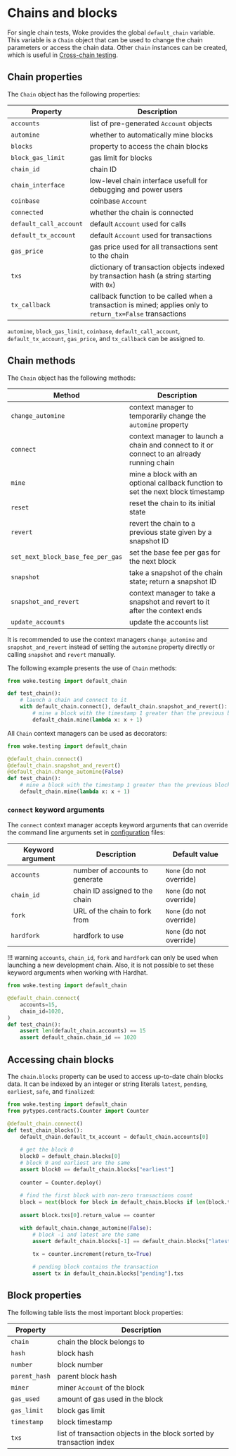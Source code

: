 # Chains and blocks

For single chain tests, Woke provides the global `default_chain` variable. This
variable is a `Chain` object that can be used to change the chain parameters
or access the chain data. Other `Chain` instances can be created, which is
useful in [Cross-chain testing](cross-chain-testing.md).

## Chain properties

The `Chain` object has the following properties:

| Property                            | Description                                                                                                |
|-------------------------------------|------------------------------------------------------------------------------------------------------------|
| `accounts`                          | list of pre-generated `Account` objects                                                                    |
| `automine`                          | whether to automatically mine blocks                                                                       |
| `blocks`                            | property to access the chain blocks                                                                        |
| `block_gas_limit`                   | gas limit for blocks                                                                                       |
| `chain_id`                          | chain ID                                                                                                   |
| `chain_interface`                   | low-level chain interface usefull for debugging and power users                                            |
| `coinbase`                          | coinbase `Account`                                                                                         |
| `connected`                         | whether the chain is connected                                                                             |
| <nobr>`default_call_account`</nobr> | default `Account` used for calls                                                                           |
| <nobr>`default_tx_account`</nobr>   | default `Account` used for transactions                                                                    |
| `gas_price`                         | gas price used for all transactions sent to the chain                                                      |
| `txs`                               | dictionary of transaction objects indexed by transaction hash (a string starting with `0x`)                |
| `tx_callback`                       | callback function to be called when a transaction is mined; applies only to `return_tx=False` transactions |

`automine`, `block_gas_limit`, `coinbase`, `default_call_account`, `default_tx_account`, `gas_price`, and `tx_callback` can be assigned to.

## Chain methods

The `Chain` object has the following methods:

| Method                                         | Description                                                                                |
|------------------------------------------------|--------------------------------------------------------------------------------------------|
| `change_automine`                              | context manager to temporarily change the `automine` property                              |
| `connect`                                      | context manager to launch a chain and connect to it or connect to an already running chain |
| `mine`                                         | mine a block with an optional callback function to set the next block timestamp            |
| `reset`                                        | reset the chain to its initial state                                                       |
| `revert`                                       | revert the chain to a previous state given by a snapshot ID                                |
| <nobr>`set_next_block_base_fee_per_gas`</nobr> | set the base fee per gas for the next block                                                |
| `snapshot`                                     | take a snapshot of the chain state; return a snapshot ID                                   |
| <nobr>`snapshot_and_revert`</nobr>             | context manager to take a snapshot and revert to it after the context ends                 |
| `update_accounts`                              | update the accounts list                                                                   |

It is recommended to use the context managers `change_automine` and `snapshot_and_revert` instead of setting the `automine` property directly or calling `snapshot` and `revert` manually.

The following example presents the use of `Chain` methods:

```python
from woke.testing import default_chain

def test_chain():
    # launch a chain and connect to it
    with default_chain.connect(), default_chain.snapshot_and_revert():
        # mine a block with the timestamp 1 greater than the previous block
        default_chain.mine(lambda x: x + 1)
```

All `Chain` context managers can be used as decorators:

```python
from woke.testing import default_chain

@default_chain.connect()
@default_chain.snapshot_and_revert()
@default_chain.change_automine(False)
def test_chain():
    # mine a block with the timestamp 1 greater than the previous block
    default_chain.mine(lambda x: x + 1)
```

### `connect` keyword arguments

The `connect` context manager accepts keyword arguments that can override the command line arguments set in [configuration](../configuration.md#testing-namespace) files:

| Keyword argument | Description                    | Default value            |
|------------------|--------------------------------|--------------------------|
| `accounts`       | number of accounts to generate | `None` (do not override) |
| `chain_id`       | chain ID assigned to the chain | `None` (do not override) |
| `fork`           | URL of the chain to fork from  | `None` (do not override) |
| `hardfork`       | hardfork to use                | `None` (do not override) |

!!! warning
    `accounts`, `chain_id`, `fork` and `hardfork` can only be used when launching a new development chain.
    Also, it is not possible to set these keyword arguments when working with Hardhat.

```python
from woke.testing import default_chain

@default_chain.connect(
    accounts=15,
    chain_id=1020,
)
def test_chain():
    assert len(default_chain.accounts) == 15
    assert default_chain.chain_id == 1020
```

## Accessing chain blocks

The `chain.blocks` property can be used to access up-to-date chain blocks data.
It can be indexed by an integer or string literals `latest`, `pending`, `earliest`, `safe`, and `finalized`:

```python
from woke.testing import default_chain
from pytypes.contracts.Counter import Counter

@default_chain.connect()
def test_chain_blocks():
    default_chain.default_tx_account = default_chain.accounts[0]
    
    # get the block 0
    block0 = default_chain.blocks[0]
    # block 0 and earliest are the same
    assert block0 == default_chain.blocks["earliest"]
    
    counter = Counter.deploy()
    
    # find the first block with non-zero transactions count
    block = next(block for block in default_chain.blocks if len(block.txs) > 0)
    
    assert block.txs[0].return_value == counter

    with default_chain.change_automine(False):
        # block -1 and latest are the same
        assert default_chain.blocks[-1] == default_chain.blocks["latest"]

        tx = counter.increment(return_tx=True)
        
        # pending block contains the transaction
        assert tx in default_chain.blocks["pending"].txs
```

## Block properties

The following table lists the most important block properties:

| Property      | Description                                                          |
|---------------|----------------------------------------------------------------------|
| `chain`       | chain the block belongs to                                           |
| `hash`        | block hash                                                           |
| `number`      | block number                                                         |
| `parent_hash` | parent block hash                                                    |
| `miner`       | miner `Account` of the block                                         |
| `gas_used`    | amount of gas used in the block                                      |
| `gas_limit`   | block gas limit                                                      |
| `timestamp`   | block timestamp                                                      |
| `txs`         | list of transaction objects in the block sorted by transaction index |
